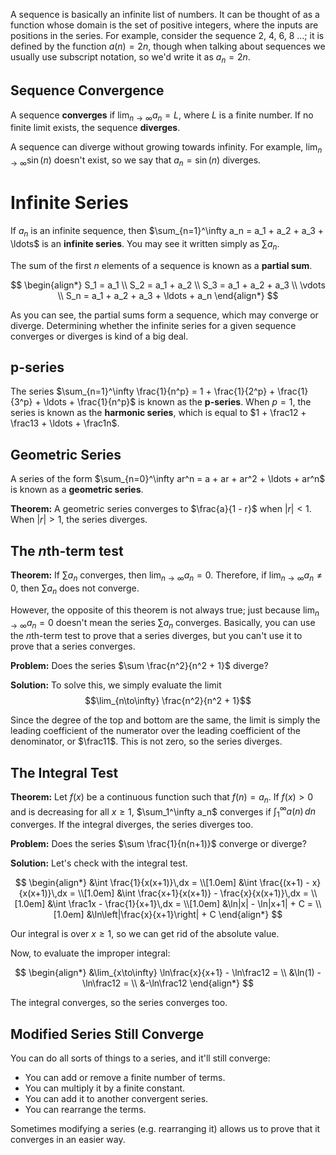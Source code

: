 A sequence is basically an infinite list of numbers. It can be thought of as a function whose domain is the set of positive integers, where the inputs are positions in the series. For example, consider the sequence 2, 4, 6, 8 &hellip;; it is defined by the function $a(n) = 2n$, though when talking about sequences we usually use subscript notation, so we'd write it as $a_n = 2n$.

## Sequence Convergence

A sequence **converges** if $\lim_{n\to\infty} a_n = L$, where $L$ is a finite number. If no finite limit exists, the sequence **diverges**.

A sequence can diverge without growing towards infinity. For example, $\lim_{n\to\infty} \sin(n)$ doesn't exist, so we say that $a_n = \sin(n)$ diverges.

# Infinite Series

If $a_n$ is an infinite sequence, then $\sum_{n=1}^\infty a_n = a_1 + a_2 + a_3 + \ldots$ is an **infinite series**. You may see it written simply as $\sum a_n$.

The sum of the first $n$ elements of a sequence is known as a **partial sum**.

$$
\begin{align*}
    S_1 = a_1 \\
    S_2 = a_1 + a_2 \\
    S_3 = a_1 + a_2 + a_3 \\
    \vdots \\
    S_n = a_1 + a_2 + a_3 + \ldots + a_n
\end{align*}
$$

As you can see, the partial sums form a sequence, which may converge or diverge. Determining whether the infinite series for a given sequence converges or diverges is kind of a big deal.

## p-series

The series $\sum_{n=1}^\infty \frac{1}{n^p} = 1 + \frac{1}{2^p} + \frac{1}{3^p} + \ldots + \frac{1}{n^p}$ is known as the **p-series**. When $p = 1$, the series is known as the **harmonic series**, which is equal to $1 + \frac12 + \frac13 + \ldots + \frac1n$.

## Geometric Series

A series of the form $\sum_{n=0}^\infty ar^n = a + ar + ar^2 + \ldots + ar^n$ is known as a **geometric series**. 

**Theorem:** A geometric series converges to $\frac{a}{1 - r}$ when $|r| < 1$. When $|r| > 1$, the series diverges.

## The *n*th-term test

**Theorem:** If $\sum a_n$ converges, then $\lim_{n\to\infty} a_n = 0$. Therefore, if $\lim_{n\to\infty} a_n \neq 0$, then $\sum a_n$ does not converge.

However, the opposite of this theorem is not always true; just because $\lim_{n\to\infty} a_n = 0$ doesn't mean the series $\sum a_n$ converges. Basically, you can use the *n*th-term test to prove that a series diverges, but you can't use it to prove that a series converges.

<aside>

**Problem:** Does the series $\sum \frac{n^2}{n^2 + 1}$ diverge?

**Solution:** To solve this, we simply evaluate the limit $$\lim_{n\to\infty} \frac{n^2}{n^2 + 1}$$

Since the degree of the top and bottom are the same, the limit is simply the leading coefficient of the numerator over the leading coefficient of the denominator, or $\frac11$. This is not zero, so the series diverges.

</aside>

## The Integral Test

**Theorem:** Let $f(x)$ be a continuous function such that $f(n) = a_n$. If $f(x) > 0$ and is decreasing for all $x \geq 1$, $\sum_1^\infty a_n$ converges if $\int_1^\infty a(n)\,dn$ converges. If the integral diverges, the series diverges too.

<aside>

**Problem:** Does the series $\sum \frac{1}{n(n+1)}$ converge or diverge?

**Solution:** Let's check with the integral test.

$$
\begin{align*}
&\int \frac{1}{x(x+1)}\,dx = \\[1.0em]
&\int \frac{(x+1) - x}{x(x+1)}\,dx = \\[1.0em]
&\int \frac{x+1}{x(x+1)} - \frac{x}{x(x+1)}\,dx = \\[1.0em]
&\int \frac1x - \frac{1}{x+1}\,dx = \\[1.0em]
&\ln|x| - \ln|x+1| + C = \\[1.0em]
&\ln\left|\frac{x}{x+1}\right| + C
\end{align*}
$$

Our integral is over $x \geq 1$, so we can get rid of the absolute value.

Now, to evaluate the improper integral:

$$
\begin{align*}
&\lim_{x\to\infty} \ln\frac{x}{x+1} - \ln\frac12 = \\
&\ln(1) - \ln\frac12 = \\
&-\ln\frac12
\end{align*}
$$

The integral converges, so the series converges too.

</aside>

## Modified Series Still Converge

You can do all sorts of things to a series, and it'll still converge:
* You can add or remove a finite number of terms.
* You can multiply it by a finite constant.
* You can add it to another convergent series.
* You can rearrange the terms.

Sometimes modifying a series (e.g. rearranging it) allows us to prove that it converges in an easier way.